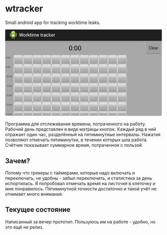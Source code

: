 wtracker
========

Small android app for tracking worktime leaks.

![Скриншот](docs/img/screenshot.png)

Программа для отслеживания времени, потраченного на работу. Рабочий день представлен в виде матрицы кнопок. Каждый ряд в ней отражает один час, разделённый на пятиминутные интервалы. Нажатия позволяют отмечать пятиминутки, в течении которых шла работа. Счётчик показывает суммарное время, потраченное с пользой. 

Зачем? 
------
Потому что трекеры с таймерами, которые надо включать и переключать, не удобны - забыл переключить, и статистика за день испортилась. Я попробовал отмечать время на листочке в клеточку и мне понравилось. Пятиминутной точности достаточно и такой учёт не отнимает много внимания. 

Текущее состояние
---------
Написанный за вечер прототип. Пользуюсь им на работе - удобно, но это ещё не релиз. 
